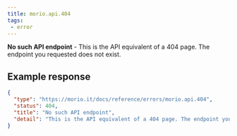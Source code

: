 ```yaml
---
title: morio.api.404
tags:
 - error
---
```



<!-- MORIO_AUTO_GENERATED_CONTENT_STARTS - Manual changes made below will be overwritten -->
__No such API endpoint__ - This is the API equivalent of a 404 page. The endpoint you requested does not exist.
<!-- MORIO_AUTO_GENERATED_CONTENT_ENDS - Manual changes made above will be overwritten -->


<!-- MORIO_AUTO_GENERATED_CONTENT_STARTS - Manual changes made below will be overwritten -->
## Example response

```json
{
  "type": "https://morio.it/docs/reference/errors/morio.api.404",
  "status": 404,
  "title": "No such API endpoint",
  "detail": "This is the API equivalent of a 404 page. The endpoint you requested does not exist."
}
```
<!-- MORIO_AUTO_GENERATED_CONTENT_ENDS - Manual changes made above will be overwritten -->
